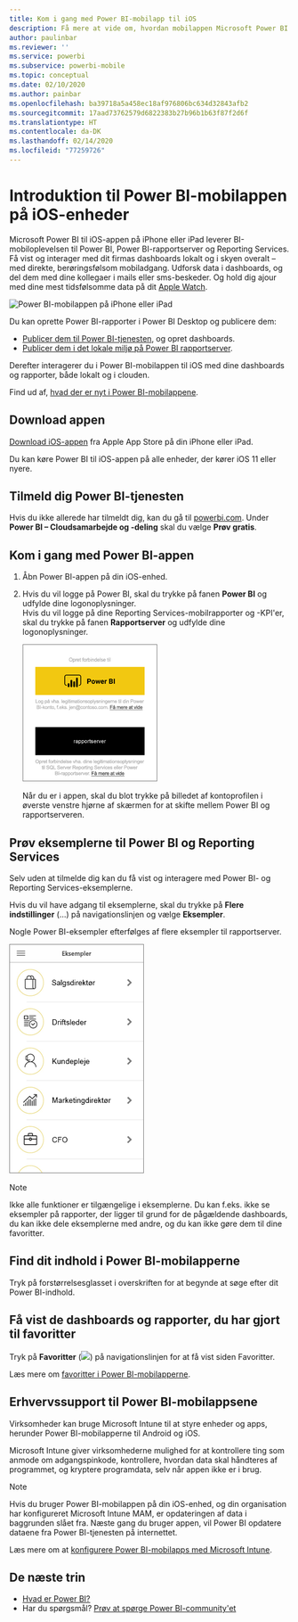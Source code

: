 ```yaml
---
title: Kom i gang med Power BI-mobilapp til iOS
description: Få mere at vide om, hvordan mobilappen Microsoft Power BI til iOS giver dig Power BI med mobiladgang til forretningsoplysninger lokalt og i clouden.
author: paulinbar
ms.reviewer: ''
ms.service: powerbi
ms.subservice: powerbi-mobile
ms.topic: conceptual
ms.date: 02/10/2020
ms.author: painbar
ms.openlocfilehash: ba39718a5a458ec18af976806bc634d32843afb2
ms.sourcegitcommit: 17aad73762579d6822383b27b96b1b63f87f2d6f
ms.translationtype: HT
ms.contentlocale: da-DK
ms.lasthandoff: 02/14/2020
ms.locfileid: "77259726"
---
```

# <a name="get-started-with-the-power-bi-mobile-app-on-ios-devices"></a>Introduktion til Power BI-mobilappen på iOS-enheder
Microsoft Power BI til iOS-appen på iPhone eller iPad leverer BI-mobiloplevelsen til Power BI, Power BI-rapportserver og Reporting Services. Få vist og interager med dit firmas dashboards lokalt og i skyen overalt – med direkte, berøringsfølsom mobiladgang. Udforsk data i dashboards, og del dem med dine kollegaer i mails eller sms-beskeder. Og hold dig ajour med dine mest tidsfølsomme data på dit [Apple Watch](mobile-apple-watch.md).  

![Power BI-mobilappen på iPhone eller iPad](./media/mobile-iphone-app-get-started/pbi_ipad_iphonedevices.png)

Du kan oprette Power BI-rapporter i Power BI Desktop og publicere dem:

* [Publicer dem til Power BI-tjenesten](../../service-get-started.md), og opret dashboards.
* [Publicer dem i det lokale miljø på Power BI rapportserver](../../report-server/quickstart-create-powerbi-report.md).

Derefter interagerer du i Power BI-mobilappen til iOS med dine dashboards og rapporter, både lokalt og i clouden.

Find ud af, [hvad der er nyt i Power BI-mobilappene](mobile-whats-new-in-the-mobile-apps.md).

## <a name="download-the-app"></a>Download appen
[Download iOS-appen](https://go.microsoft.com/fwlink/?LinkId=522062 "Download iOS-appen") fra Apple App Store på din iPhone eller iPad.

Du kan køre Power BI til iOS-appen på alle enheder, der kører iOS 11 eller nyere. 

## <a name="sign-up-for-the-power-bi-service"></a>Tilmeld dig Power BI-tjenesten
Hvis du ikke allerede har tilmeldt dig, kan du gå til [powerbi.com](https://powerbi.microsoft.com/get-started/). Under **Power BI – Cloudsamarbejde og -deling** skal du vælge **Prøv gratis**.


## <a name="get-started-with-the-power-bi-app"></a>Kom i gang med Power BI-appen
1. Åbn Power BI-appen på din iOS-enhed.
2. Hvis du vil logge på Power BI, skal du trykke på fanen **Power BI** og udfylde dine logonoplysninger.  
   Hvis du vil logge på dine Reporting Services-mobilrapporter og -KPI'er, skal du trykke på fanen **Rapportserver** og udfylde dine logonoplysninger.
   
   ![Log på Power BI-mobilappen](./media/mobile-iphone-app-get-started/power-bi-connect-to-login.png)
   
   Når du er i appen, skal du blot trykke på billedet af kontoprofilen i øverste venstre hjørne af skærmen for at skifte mellem Power BI og rapportserveren. 

## <a name="try-the-power-bi-and-reporting-services-samples"></a>Prøv eksemplerne til Power BI og Reporting Services
Selv uden at tilmelde dig kan du få vist og interagere med Power BI- og Reporting Services-eksemplerne.

Hvis du vil have adgang til eksemplerne, skal du trykke på **Flere indstillinger** (...) på navigationslinjen og vælge **Eksempler**.

Nogle Power BI-eksempler efterfølges af flere eksempler til rapportserver.

   ![Power BI-mobileksempler](./media/mobile-iphone-app-get-started/power-bi-iphone-powerbi-samples.png)
   
   > [!NOTE]
   > Ikke alle funktioner er tilgængelige i eksemplerne. Du kan f.eks. ikke se eksempler på rapporter, der ligger til grund for de pågældende dashboards, du kan ikke dele eksemplerne med andre, og du kan ikke gøre dem til dine favoritter. 
   > 
   >

## <a name="find-your-content-in-the-power-bi-mobile-apps"></a>Find dit indhold i Power BI-mobilapperne

Tryk på forstørrelsesglasset i overskriften for at begynde at søge efter dit Power BI-indhold.

## <a name="view-your-favorite-dashboards-and-reports"></a>Få vist de dashboards og rapporter, du har gjort til favoritter
Tryk på **Favoritter** (![](./media/mobile-iphone-app-get-started/power-bi-mobile-apps-home-favorites-icon.png)) på navigationslinjen for at få vist siden Favoritter. 

Læs mere om [favoritter i Power BI-mobilapperne](mobile-apps-favorites.md).

## <a name="enterprise-support-for-the-power-bi-mobile-apps"></a>Erhvervssupport til Power BI-mobilappsene
Virksomheder kan bruge Microsoft Intune til at styre enheder og apps, herunder Power BI-mobilapperne til Android og iOS.

Microsoft Intune giver virksomhederne mulighed for at kontrollere ting som anmode om adgangspinkode, kontrollere, hvordan data skal håndteres af programmet, og kryptere programdata, selv når appen ikke er i brug.

> [!NOTE]
> Hvis du bruger Power BI-mobilappen på din iOS-enhed, og din organisation har konfigureret Microsoft Intune MAM, er opdateringen af data i baggrunden slået fra. Næste gang du bruger appen, vil Power BI opdatere dataene fra Power BI-tjenesten på internettet.
> 

Læs mere om at [konfigurere Power BI-mobilapps med Microsoft Intune](../../service-admin-mobile-intune.md). 

## <a name="next-steps"></a>De næste trin

* [Hvad er Power BI?](../../fundamentals/power-bi-overview.md)
* Har du spørgsmål? [Prøv at spørge Power BI-community'et](https://community.powerbi.com/)


